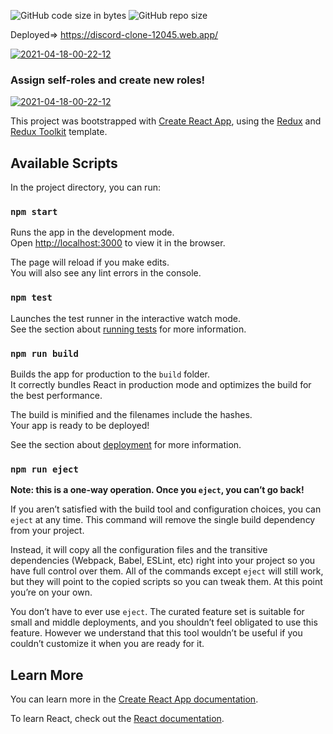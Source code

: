 ![GitHub code size in bytes](https://img.shields.io/github/languages/code-size/arihant-jain-09/discord-clone)
![GitHub repo size](https://img.shields.io/github/repo-size/arihant-jain-09/discord-clone)

Deployed=> https://discord-clone-12045.web.app/

<a href="https://discord-clone-12045.web.app/"><img src="https://i.ibb.co/gjCFfg4/2021-04-22-15-54-14.png" alt="2021-04-18-00-22-12" border="0"></a>

### Assign self-roles and create new roles!
<a href="https://discord-clone-12045.web.app/"><img src="https://i.ibb.co/8KypdyB/2021-04-25-10-35-05-Discord-Your-Place-to-Talk-and-Hang-Out.png" alt="2021-04-18-00-22-12" border="0"></a>

This project was bootstrapped with [Create React App](https://github.com/facebook/create-react-app), using the [Redux](https://redux.js.org/) and [Redux Toolkit](https://redux-toolkit.js.org/) template.

## Available Scripts

In the project directory, you can run:

### `npm start`

Runs the app in the development mode.<br />
Open [http://localhost:3000](http://localhost:3000) to view it in the browser.

The page will reload if you make edits.<br />
You will also see any lint errors in the console.

### `npm test`

Launches the test runner in the interactive watch mode.<br />
See the section about [running tests](https://facebook.github.io/create-react-app/docs/running-tests) for more information.

### `npm run build`

Builds the app for production to the `build` folder.<br />
It correctly bundles React in production mode and optimizes the build for the best performance.

The build is minified and the filenames include the hashes.<br />
Your app is ready to be deployed!

See the section about [deployment](https://facebook.github.io/create-react-app/docs/deployment) for more information.

### `npm run eject`

**Note: this is a one-way operation. Once you `eject`, you can’t go back!**

If you aren’t satisfied with the build tool and configuration choices, you can `eject` at any time. This command will remove the single build dependency from your project.

Instead, it will copy all the configuration files and the transitive dependencies (Webpack, Babel, ESLint, etc) right into your project so you have full control over them. All of the commands except `eject` will still work, but they will point to the copied scripts so you can tweak them. At this point you’re on your own.

You don’t have to ever use `eject`. The curated feature set is suitable for small and middle deployments, and you shouldn’t feel obligated to use this feature. However we understand that this tool wouldn’t be useful if you couldn’t customize it when you are ready for it.

## Learn More

You can learn more in the [Create React App documentation](https://facebook.github.io/create-react-app/docs/getting-started).

To learn React, check out the [React documentation](https://reactjs.org/).
